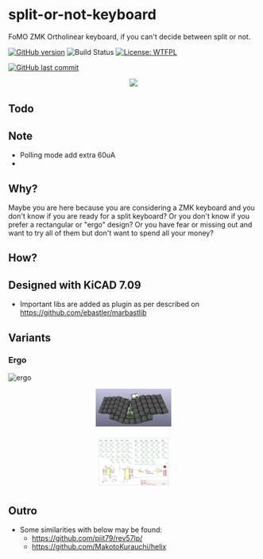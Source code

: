 # split-or-not-keyboard

FoMO ZMK Ortholinear keyboard, if you can't decide between split or not.

[![GitHub version](https://img.shields.io/github/v/release/ldab/split-or-not-keyboard?include_prereleases)](https://github.com/ldab/split-or-not-keyboard/releases/latest)
![Build Status](https://github.com/ldab/split-or-not-keyboard/actions/workflows/workflow.yml/badge.svg)
[![License: WTFPL](http://www.wtfpl.net/wp-content/uploads/2012/12/wtfpl-badge-2.png)](https://github.com/ldab/split-or-not-keyboard/blob/master/LICENSE)

[![GitHub last commit](https://img.shields.io/github/last-commit/ldab/split-or-not-keyboard.svg?style=social)](https://github.com/ldab/split-or-not-keyboard)

<p align="center">
  <img src="extras/split-or-not-keyboard.png" width="30%">
</p>

## Todo

## Note

- Polling mode add extra 60uA
-

## Why?

Maybe you are here because you are considering a ZMK keyboard and you don't know if you are ready for a split keyboard? Or you don't know if you prefer a rectangular or "ergo" design? Or you have fear or missing out and want to try all of them but don't want to spend all your money?

## How?

## Designed with KiCAD 7.09

- Important libs are added as plugin as per described on https://github.com/ebastler/marbastlib

## Variants

### Ergo

![ergo](./ergo)

<p align="center">
  <img src="ergo/3D/ergo56-3D_top30deg.png" width="30%">
</p>

<p align="center">
  <img src="ergo/Schematic/ergo56-schematic.svg" width="30%">
</p>

## Outro

- Some similarities with below may be found:
  - https://github.com/piit79/rev57lp/
  - https://github.com/MakotoKurauchi/helix
